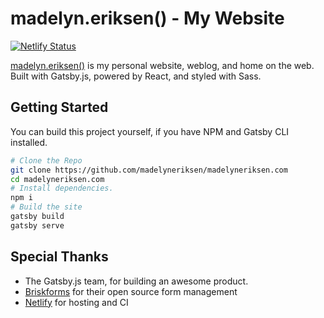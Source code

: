 madelyn.eriksen() - My Website
======
[![Netlify Status](https://api.netlify.com/api/v1/badges/ea093b5f-fe48-4536-9082-e6c9a570915b/deploy-status)](https://app.netlify.com/sites/madelyneriksen/deploys)

[madelyn.eriksen()](https://www.madelyneriksen.com) is my personal website, weblog, and home on the web. Built with Gatsby.js, powered by React, and styled with Sass.

## Getting Started

You can build this project yourself, if you have NPM and Gatsby CLI installed.

```bash
# Clone the Repo
git clone https://github.com/madelyneriksen/madelyneriksen.com
cd madelyneriksen.com
# Install dependencies.
npm i
# Build the site
gatsby build
gatsby serve
```

## Special Thanks

* The Gatsby.js team, for building an awesome product.
* [Briskforms](https://www.briskforms.com/) for their open source form management
* [Netlify](https://netlify.com/) for hosting and CI
